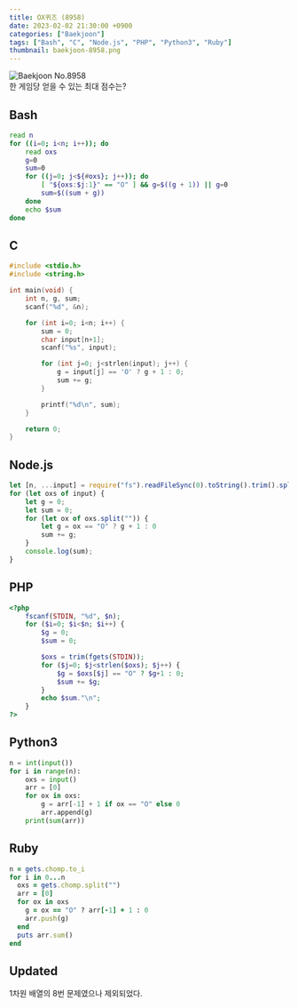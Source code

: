 ```yaml
---
title: OX퀴즈 (8958)
date: 2023-02-02 21:30:00 +0900
categories: ["Baekjoon"]
tags: ["Bash", "C", "Node.js", "PHP", "Python3", "Ruby"]
thumbnail: baekjoon-8958.png
---
```


![Baekjoon No.8958](baekjoon-8958.png)  
한 게임당 얻을 수 있는 최대 점수는?

## Bash
```bash
read n
for ((i=0; i<n; i++)); do
	read oxs
	g=0
	sum=0
	for ((j=0; j<${#oxs}; j++)); do
		[ "${oxs:$j:1}" == "O" ] && g=$((g + 1)) || g=0
		sum=$((sum + g))
	done
	echo $sum
done
```

## C
```c
#include <stdio.h>
#include <string.h>

int main(void) {
	int n, g, sum;
	scanf("%d", &n);

	for (int i=0; i<n; i++) {
		sum = 0;
		char input[n+1];
		scanf("%s", input);

		for (int j=0; j<strlen(input); j++) {
			g = input[j] == 'O' ? g + 1 : 0;
			sum += g;
		}

		printf("%d\n", sum);
	}

	return 0;
}
```

## Node.js
```javascript
let [n, ...input] = require("fs").readFileSync(0).toString().trim().split("\n");
for (let oxs of input) {
	let g = 0;
	let sum = 0;
	for (let ox of oxs.split("")) {
		let g = ox == "O" ? g + 1 : 0
		sum += g;
	}
	console.log(sum);
}
```

## PHP
```php
<?php
	fscanf(STDIN, "%d", $n);
	for ($i=0; $i<$n; $i++) {
		$g = 0;
		$sum = 0;

		$oxs = trim(fgets(STDIN));
		for ($j=0; $j<strlen($oxs); $j++) {
			$g = $oxs[$j] == "O" ? $g+1 : 0;
			$sum += $g;
		}
		echo $sum."\n";
	}
?>
```

## Python3
```python
n = int(input())
for i in range(n):
    oxs = input()
    arr = [0]
    for ox in oxs:
        g = arr[-1] + 1 if ox == "O" else 0
        arr.append(g)
    print(sum(arr))
```

## Ruby
```ruby
n = gets.chomp.to_i
for i in 0...n
  oxs = gets.chomp.split("")
  arr = [0]
  for ox in oxs
    g = ox == "O" ? arr[-1] + 1 : 0
    arr.push(g)
  end
  puts arr.sum()
end
```

## Updated
1차원 배열의 8번 문제였으나 제외되었다.
